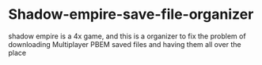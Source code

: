 # Shadow-empire-save-file-organizer
shadow empire is a 4x game, and this is a organizer to fix the problem of downloading Multiplayer PBEM saved files and having them all over the place
